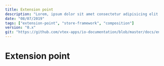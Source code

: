 ```yaml
---
title: Extension point
description: "Lorem, ipsum dolor sit amet consectetur adipisicing elit. Nobis sit, magnam amet delectus harum, quis hic est quod laudantium nostrum, quo vero. Nisi obcaecati aut minus ipsam ratione possimus aliquam!"
date: "08/07/2019"
tags: ["extension-point", "store-framework", "composition"]
version: "0.x"
git: "https://github.com/vtex-apps/io-documentation/blob/master/docs/en/Glossary/extension-point.md"
---
```


# Extension point
